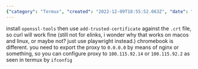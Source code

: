 ```yaml
---
{"category": "Termux", "created": "2022-12-09T18:55:52.063Z", "date": "2022-12-09 18:55:52", "description": "This article provides detailed instructions on how to add a certificate to Termux for fastgithub, including steps for installing OpenSSL tools and using the add-trusted-certificate command. Additionally, an alternative method is explained for chromebooks involving nginx and configuring proxy settings.", "modified": "2022-12-09T18:55:53.970Z", "tags": ["Termux", "certificate", "fastgithub", "openssl-tools", "add-trusted-certificate", "curl", "chromebook"], "title": "add certificate to termux, especially for fastgithub"}
---
```

install `openssl-tools` then use `add-trusted-certificate` against the `.crt` file, so curl will work fine (still not for elinks, i wonder why that works on macos and linux, or maybe not? just use playwright instead.)
chromebook is different. you need to export the proxy to `0.0.0.0` by means of nginx or something, so you can configure proxy to `100.115.92.14` or `100.115.92.2` as seen in termux by `ifconfig`